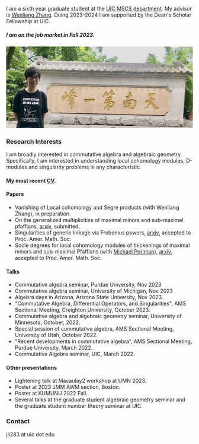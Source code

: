 I am a sixth year graduate student at the [UIC MSCS department](https://mscs.uic.edu/). My advisor is [Wenliang Zhang](https://wlzhang.people.uic.edu/). Duing 2023-2024 I am supported by the Dean's Scholar Fellowship at UIC.

##### I am on the job market in Fall 2023.

<img src="image0.jpeg" width="542" height="220" />

### Research Interests
I am broadly interested in commutative algebra and algebraic geometry. Specifically, I am interested in understanding local cohomology modules, D-modules and singularity problems in any characteristic. 

#### My most recent [CV](Curriculum_Vitae.pdf).

#### Papers
  - Vanishing of Local cohomology and Segre products (with Wenliang Zhang), in preparation.
  - On the generalized multiplicities of maximal minors and sub-maximal pfaffians, [arxiv](https://arxiv.org/abs/2205.09657), submitted.
  - Singularities of generic linkage via Frobenius powers, [arxiv](https://arxiv.org/abs/2207.06380), accepted to Proc. Amer. Math. Soc.
  - Socle degrees for local cohomology modules of thickenings of maximal minors and sub-maximal Pfaffians (with [Michael Perlman](https://sites.google.com/view/michaelperlman/home?authuser=0)), [arxiv](https://arxiv.org/abs/2212.06899), accepted to Proc. Amer. Math. Soc.
      
#### Talks
  - Commutative algebra seminar, Purdue University, Nov 2023
  - Commutative algebra seminar, University of Michigan, Nov 2023
  - Algebra days in Arizona, Arizona State University, Nov 2023.
  - "Commutative Algebra, Differential Operators, and Singularities", AMS Sectional Meeting, Creighton University, October 2023.
  - Commutative algebra and algebraic geometry seminar, University of Minnesota, October, 2022.
  - Special session of commutative algebra, AMS Sectional Meeting, University of Utah, October 2022.
  - "Recent developments in commutative algebra”, AMS Sectional Meeting, Purdue University, March 2022.
  - Commutative Algebra seminar, UIC, March 2022.

#### Other presentations
- Lightening talk at Macaulay2 workshop at UMN 2023.
- Poster at 2023 JMM AWM section, Boston.
- Poster at KUMUNU 2022 Fall.
- Several talks at the graduate student algebraic geometry seminar and the graduate student number theory seminar at UIC.
  
  
### Contact
jli283 at uic dot edu
